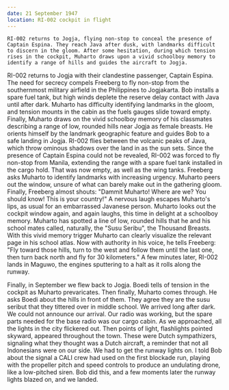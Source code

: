 ```yaml
---
date: 21 September 1947
location: RI-002 cockpit in flight
---
```


```treatment
RI-002 returns to Jogja, flying non-stop to conceal the presence of Captain Espina. They reach Java after dusk, with landmarks difficult to discern in the gloom. After some hesitation, during which tension rises in the cockpit, Muharto draws upon a vivid schoolboy memory to identify a range of hills and guides the aircraft to Jogja.
```

RI-002 returns to Jogja with their clandestine passenger, Captain Espina. The need for secrecy compels Freeberg to fly non-stop from the southernmost military airfield in the Philippines to Jogjakarta. Bob installs a spare fuel tank, but high winds deplete the reserve delay contact with Java until after dark. Muharto has difficulty identifying landmarks in the gloom, and tension mounts in the cabin as the fuels gauges slide toward empty. Finally, Muharto draws on the vivid schoolboy memory of his classmates describing a range of low, rounded hills near Jogja as female breasts. He orients himself by the landmark geographic feature and guides Bob to a safe landing in Jogja.   RI-002 flies between the volcanic peaks of Java, which throw ominous
shadows over the land in as the sun sets. Since the presence of Captain
Espina could not be revealed, RI-002 was forced to fly non-stop from
Manila, extending the range with a spare fuel tank installed in the
cargo hold. That was now empty, as well as the wing tanks. Freeberg asks
Muharto to identify landmarks with increasing urgency. Muharto peers out
the window, unsure of what can barely make out in the gathering gloom.
Finally, Freeberg almost shouts: "Dammit Muharto! Where are we? You
should know! This is your country!" A nervous laugh escapes Muharto's
lips, as usual for an embarrassed Javanese person. Muharto looks out the
cockpit window again, and again laughs, this time in delight at a
schoolboy memory. Muharto has spotted a line of low, rounded hills that
he and his school mates called, naturally, the "Susu Seribu", the
Thousand Breasts. With this vivid memory trigger Muharto can clearly
visualize the relevant page in his school atlas. Now with authority in
his voice, he tells Freeberg: "Fly toward those hills, turn to the west
and follow them until the last one, then turn back north and fly for 30
kilometers." A few minutes later, RI-002 lands in Maguwo, the engines
sputtering to a halt as it rolls along the runway.

Finally, in September we flew back to Jogja. Boedi tells of tension in the cockpit as Muharto prevaricates. Then finally, Muharto comes through. He asks Boedi about the hills in front of them. They agree they are the susu seribut that they tittered over in middle school. 
We arrived long after dark. We could not announce our arrival. Our radio was working, but the spare parts needed for the base radio was our cargo cabin. As we approached, all the lights in the city flickered out. Then points of light, flashlights pointed skyward, appeared throughout the town. These were Dutch sympathizers, signaling  what they thought was a Dutch aircraft, a reminder that not all Indonesians were on our side. We had to get the runway lights on. I told Bob about the signal a CALI crew had used on the first blockade run, playing with the propeller pitch and speed controls to produce an undulating drone, like a low-pitched siren. Bob did this, and a few moments later the runway lights blazed on, and we landed. 